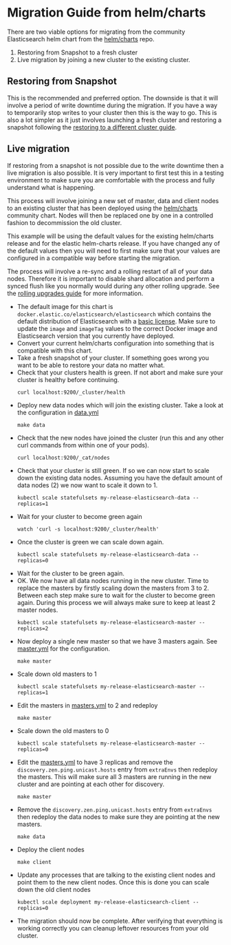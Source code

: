 # Migration Guide from helm/charts

There are two viable options for migrating from the community Elasticsearch helm chart from the [helm/charts](https://github.com/helm/charts/tree/master/stable/elasticsearch) repo.

1. Restoring from Snapshot to a fresh cluster
2. Live migration by joining a new cluster to the existing cluster.

## Restoring from Snapshot

This is the recommended and preferred option. The downside is that it will involve a period of write downtime during the migration. If you have a way to temporarily stop writes to your cluster then this is the way to go. This is also a lot simpler as it just involves launching a fresh cluster and restoring a snapshot following the [restoring to a different cluster guide](https://www.elastic.co/guide/en/elasticsearch/reference/6.6/modules-snapshots.html#_restoring_to_a_different_cluster).

## Live migration

If restoring from a snapshot is not possible due to the write downtime then a live migration is also possible. It is very important to first test this in a testing environment to make sure you are comfortable with the process and fully understand what is happening. 

This process will involve joining a new set of master, data and client nodes to an existing cluster that has been deployed using the [helm/charts](https://github.com/helm/charts/tree/master/stable/elasticsearch) community chart. Nodes will then be replaced one by one in a controlled fashion to decommission the old cluster.

This example will be using the default values for the existing helm/charts release and for the elastic helm-charts release. If you have changed any of the default values then you will need to first make sure that your values are configured in a compatible way before starting the migration. 

The process will involve a re-sync and a rolling restart of all of your data nodes. Therefore it is important to disable shard allocation and perform a synced flush like you normally would during any other rolling upgrade. See the [rolling upgrades guide](https://www.elastic.co/guide/en/elasticsearch/reference/6.6/rolling-upgrades.html) for more information.

* The default image for this chart is `docker.elastic.co/elasticsearch/elasticsearch` which contains the default distribution of Elasticsearch with a [basic license](https://www.elastic.co/subscriptions). Make sure to update the `image` and `imageTag` values to the correct Docker image and Elasticsearch version that you currently have deployed.
* Convert your current helm/charts configuration into something that is compatible with this chart.
* Take a fresh snapshot of your cluster. If something goes wrong you want to be able to restore your data no matter what. 
* Check that your clusters health is green. If not abort and make sure your cluster is healthy before continuing.
  ```
  curl localhost:9200/_cluster/health
  ```
* Deploy new data nodes which will join the existing cluster. Take a look at the configuration in [data.yml](./data.yml)
  ```
  make data
  ```
* Check that the new nodes have joined the cluster (run this and any other curl commands from within one of your pods).
  ```
  curl localhost:9200/_cat/nodes
  ```
* Check that your cluster is still green. If so we can now start to scale down the existing data nodes. Assuming you have the default amount of data nodes (2) we now want to scale it down to 1.
  ```
  kubectl scale statefulsets my-release-elasticsearch-data --replicas=1
  ```
* Wait for your cluster to become green again
  ```
  watch 'curl -s localhost:9200/_cluster/health'
  ```
* Once the cluster is green we can scale down again.
  ```
  kubectl scale statefulsets my-release-elasticsearch-data --replicas=0
  ```
* Wait for the cluster to be green again.
* OK. We now have all data nodes running in the new cluster. Time to replace the masters by firstly scaling down the masters from 3 to 2. Between each step make sure to wait for the cluster to become green again. During this process we will always make sure to keep at least 2 master nodes.
  ```
  kubectl scale statefulsets my-release-elasticsearch-master --replicas=2
  ```
* Now deploy a single new master so that we have 3 masters again. See [master.yml](./master.yml) for the configuration.
  ```
  make master
  ```
* Scale down old masters to 1
  ```
  kubectl scale statefulsets my-release-elasticsearch-master --replicas=1
  ```
* Edit the masters in [masters.yml](./masters.yml) to 2 and redeploy
  ```
  make master
  ```
* Scale down the old masters to 0
  ```
  kubectl scale statefulsets my-release-elasticsearch-master --replicas=0
  ```
* Edit the [masters.yml](./masters.yml) to have 3 replicas and remove the `discovery.zen.ping.unicast.hosts` entry from `extraEnvs` then redeploy the masters. This will make sure all 3 masters are running in the new cluster and are pointing at each other for discovery. 
  ```
  make master
  ```
* Remove the `discovery.zen.ping.unicast.hosts` entry from `extraEnvs` then redeploy the data nodes to make sure they are pointing at the new masters. 
  ```
  make data
  ```
* Deploy the client nodes
  ```
  make client
  ```
* Update any processes that are talking to the existing client nodes and point them to the new client nodes. Once this is done you can scale down the old client nodes
  ```
  kubectl scale deployment my-release-elasticsearch-client --replicas=0
  ```
* The migration should now be complete. After verifying that everything is working correctly you can cleanup leftover resources from your old cluster.
